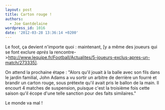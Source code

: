 ```yaml
---
layout: post
title: Carton rouge !
authors:
  - Joe Gantdelaine
wordpress_id: 1016
date: '2012-03-28 13:36:14 +0200'
---
```

Le foot, ça devient n'importe quoi : maintenant, [y a même des joueurs qui se font exclure *après* la rencontre->http://www.lequipe.fr/Football/Actualites/5-joueurs-exclus-apres-un-match/273335]. 

On attend la prochaine étape : "Alors qu'il jouait à la balle avec son fils dans le jardin familial, John Adams a vu sortir un arbitre de derrière un fourré et brandir un carton rouge, sous prétexte qu'il avait pris le ballon de la main. Il encourt 4 matches de suspension, puisque c'est la troisième fois cette saison qu'il écope d'une telle sanction pour des faits similaires."

Le monde va mal !
